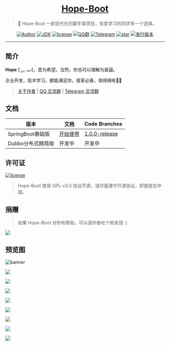 <h1 align="center"><a href="https://github.com/java-aodeng" target="_blank">Hope-Boot</a></h1>

> 🌱 Hope-Boot 一款现代化的脚手架项目，给爱学习的同学多一个选择。

<p align="center">
<a href="http://ilovey.live"><img alt="Author" src="https://img.shields.io/badge/author-%E4%BD%8E%E8%B0%83%E5%B0%8F%E7%86%8A%E7%8C%AB-blue.svg"/></a>
<a href="https://github.com/hope-for/hope-boot"><img alt="JDK" src="https://img.shields.io/badge/JDK-1.8-orange.svg"/></a>
<a href="https://github.com/hope-for/hope-boot/blob/master/LICENSE"><img alt="license" src="https://img.shields.io/github/license/java-aodeng/hope.svg?style=flat-square"/></a>
<a href="https://jq.qq.com/?_wv=1027&k=574chhz"><img alt="QQ群" src="https://img.shields.io/badge/chat-%E4%BD%8E%E8%B0%83%E5%B0%8F%E7%86%8A%E7%8C%ABQQ%E7%BE%A4-yellow.svg"/></a>
<a href="https://t.me/joinchat/LSsyBxVKLGEkF5MtIhg6TQ"><img alt="Telegram" src="https://img.shields.io/badge/telegram-%E4%BD%8E%E8%B0%83%E5%B0%8F%E7%86%8A%E7%8C%AB--%E5%AE%98%E6%96%B9%E9%83%A8%E8%90%BD-orange.svg"/></a>
<a href="https://github.com/hope-for/hope-boot"><img alt="star" src="https://img.shields.io/github/stars/hope-for/hope-boot.svg?label=Stars&style=social"/></a>
<a href="https://github.com/hope-for/hope-boot/releases"><img alt="发行版本" src="https://img.shields.io/badge/release-%E5%8F%91%E8%A1%8C%E7%89%88%E6%9C%AC-red.svg"/></a>
</p>

------------------------------

## 简介

**Hope** [ˈامید ہے]，意为希望。当然，你也可以理解为装逼。

企业开发，技术学习，都能满足你，居家必备，值得拥有🍻🍻

> [关于作者](http://ilovey.live/s/about) | [QQ 交流群](https://jq.qq.com/?_wv=1027&k=574chhz) | [Telegram 交流群](https://t.me/joinchat/LSsyBxVKLGEkF5MtIhg6TQ)

## 文档

| 版本     |    文档 | Code Branches |
| ---------- |-------------|--------|
| SpringBoot基础版 | [开始使用](https://github.com/hope-for/hope-boot/wiki/1.SpringBoot%E5%9F%BA%E7%A1%80%E7%89%88.%E4%BD%BF%E7%94%A8%E8%AF%B4%E6%98%8E) |[1.0.0-release](https://github.com/hope-for/hope-boot/tree/1.0.0-release)|
| Dubbo分布式精简版 | 开发中 |开发中|

## 许可证

[![license](https://img.shields.io/github/license/java-aodeng/hope.svg?style=flat-square)](https://github.com/hope-for/hope-boot/blob/master/LICENSE)

> Hope-Boot 使用 GPL-v3.0 协议开源，请尽量遵守开源协议，即便是在中国。

## 捐赠

>如果 Hope-Boot 对你有帮助，可以请作者吃个肉夹馍 :)

![](https://i.loli.net/2018/12/31/5c29d3b18826d.png)

## 预览图

![banner](https://i.loli.net/2019/11/13/BkoDw3SMh14p7JO.png)

![](https://i.loli.net/2019/05/01/5cc930100d298.png)

![](https://i.loli.net/2019/05/01/5cc9300612ca5.png)

![](https://i.loli.net/2019/05/01/5cc9300d45a92.png)

![](https://i.loli.net/2019/05/01/5cc9300d62006.png)

![](https://i.loli.net/2019/05/01/5cc9300d8fb70.png)

![](https://i.loli.net/2019/05/01/5cc9300bc316d.png)

![](https://i.loli.net/2019/05/01/5cc93003ef3d6.png)

![](https://i.loli.net/2019/05/01/5cc932128cc07.png)
